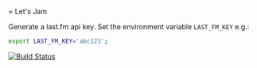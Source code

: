 = Let's Jam

Generate a last.fm api key. Set the environment variable `LAST_FM_KEY` e.g.:

```bash
export LAST_FM_KEY='abc123';
```

[![Build Status](https://api.travis-ci.org/et/letsjam.png)](https://travis-ci.org/et/letsjam)
